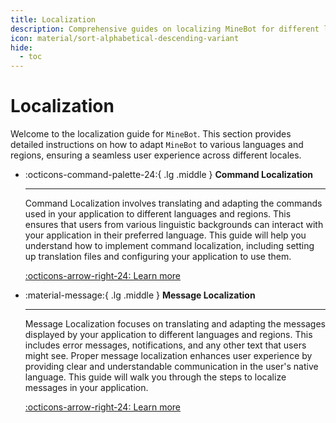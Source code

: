 ```yaml
---
title: Localization
description: Comprehensive guides on localizing MineBot for different languages and regions.
icon: material/sort-alphabetical-descending-variant
hide:
  - toc
---
```


# Localization

Welcome to the localization guide for `MineBot`. This section provides detailed instructions on how to adapt `MineBot` to various languages and regions, ensuring a seamless user experience across different locales.

<div class="grid cards" markdown>

-   :octicons-command-palette-24:{ .lg .middle } **Command Localization**

    ---

    Command Localization involves translating and adapting the commands used in your application to different languages and regions. This ensures that users from various linguistic backgrounds can interact with your application in their preferred language. This guide will help you understand how to implement command localization, including setting up translation files and configuring your application to use them.

    [:octicons-arrow-right-24: Learn more](./commands.md)

-   :material-message:{ .lg .middle } **Message Localization**

    ---

    Message Localization focuses on translating and adapting the messages displayed by your application to different languages and regions. This includes error messages, notifications, and any other text that users might see. Proper message localization enhances user experience by providing clear and understandable communication in the user's native language. This guide will walk you through the steps to localize messages in your application.

    [:octicons-arrow-right-24: Learn more](./messages.md)

</div>